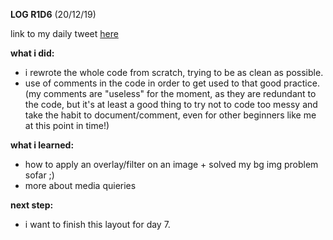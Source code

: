 **LOG R1D6** (20/12/19)

link to my daily tweet [here](https://twitter.com/Nightcoder2/status/1207875105101103104)

**what i did:**
- i rewrote the whole code from scratch, trying to be as clean as possible.
- use of comments in the code in order to get used to that good practice. 
(my comments are "useless" for the moment, as they are redundant to the code, but it's at least a good thing to try not to code too messy 
and take the habit to document/comment, even for other beginners like me at this point in time!)   

**what i learned:**
- how to apply an overlay/filter on an image + solved my bg img problem sofar ;)
- more about media quieries

**next step:**
- i want to finish this layout for day 7.  
